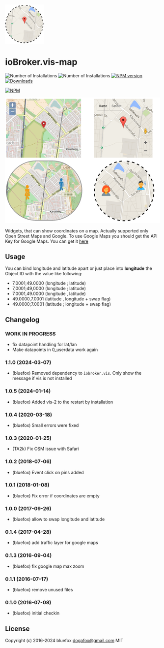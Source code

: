 ![Logo](admin/vis-map.png)
# ioBroker.vis-map

![Number of Installations](http://iobroker.live/badges/vis-map-installed.svg) ![Number of Installations](http://iobroker.live/badges/vis-map-stable.svg) [![NPM version](http://img.shields.io/npm/v/iobroker.vis-map.svg)](https://www.npmjs.com/package/iobroker.vis-map)
[![Downloads](https://img.shields.io/npm/dm/iobroker.vis-map.svg)](https://www.npmjs.com/package/iobroker.vis-map)

[![NPM](https://nodei.co/npm/iobroker.vis-map.png?downloads=true)](https://nodei.co/npm/iobroker.vis-map/)

![Screenshot](img/widgets.png)

Widgets, that can show coordinates on a map.
Actually supported only Open Street Maps and Google. To use Google Maps you should get the API Key for Google Maps.
You can get it [here](https://console.developers.google.com/flows/enableapi?apiid=maps_backend,geocoding_backend,directions_backend,distance_matrix_backend,elevation_backend&keyType=CLIENT_SIDE&reusekey=true)

## Usage

You can bind longitude and latitude apart or just place into **longitude** the Object ID with the value like following:

- 7.0001;49.0000 (longitude ; latitude)
- 7,0001;49,0000 (longitude ; latitude)
- 7.0001,49.0000 (longitude , latitude)
- 49.0000,7.0001 (latitude , longitude + swap flag)
- 49.0000;7.0001 (latitude ; longitude + swap flag)

<!--
    Placeholder for the next version (at the beginning of the line):
    ### **WORK IN PROGRESS**
-->
## Changelog
### **WORK IN PROGRESS**
- fix datapoint handling for lat/lan
- Make datapoints in 0_userdata work again

### 1.1.0 (2024-03-07)
- (bluefox) Removed dependency to `iobroker.vis`. Only show the message if vis is not installed

### 1.0.5 (2024-01-14)
- (bluefox) Added vis-2 to the restart by installation

### 1.0.4 (2020-03-18)
- (bluefox) Small errors were fixed

### 1.0.3 (2020-01-25)
- (TA2k) Fix OSM issue with Safari

### 1.0.2 (2018-07-06)
- (bluefox) Event click on pins added

### 1.0.1 (2018-01-08)
- (bluefox) Fix error if coordinates are empty

### 1.0.0 (2017-09-26)
- (bluefox) allow to swap longitude and latitude

### 0.1.4 (2017-04-28)
- (bluefox) add traffic layer for google maps

### 0.1.3 (2016-09-04)
- (bluefox) fix google map max zoom

### 0.1.1 (2016-07-17)
- (bluefox) remove unused files

### 0.1.0 (2016-07-08)
- (bluefox) initial checkin

## License
 Copyright (c) 2016-2024 bluefox <dogafox@gmail.com>
 MIT
